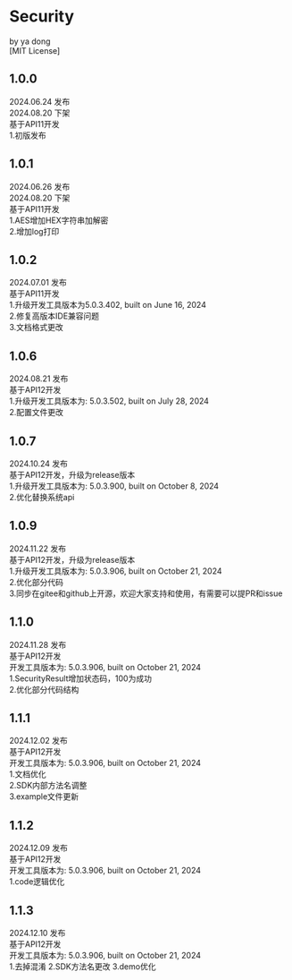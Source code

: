 # Security 

by ya dong <br>
[MIT License]


## 1.0.0
2024.06.24 发布<br>
2024.08.20 下架 <br>
基于API11开发 <br>
1.初版发布

## 1.0.1
2024.06.26 发布<br>
2024.08.20 下架 <br>
基于API11开发 <br>
1.AES增加HEX字符串加解密 <br>
2.增加log打印 

## 1.0.2
2024.07.01 发布<br>
基于API11开发 <br>
1.升级开发工具版本为5.0.3.402, built on June 16, 2024<br>
2.修复高版本IDE兼容问题<br>
3.文档格式更改

## 1.0.6
2024.08.21 发布<br>
基于API12开发 <br>
1.升级开发工具版本为: 5.0.3.502, built on July 28, 2024<br>
2.配置文件更改

## 1.0.7
2024.10.24 发布<br>
基于API12开发，升级为release版本 <br>
1.升级开发工具版本为: 5.0.3.900, built on October 8, 2024<br>
2.优化替换系统api

## 1.0.9
2024.11.22 发布<br>
基于API12开发，升级为release版本 <br>
1.升级开发工具版本为: 5.0.3.906, built on October 21, 2024<br>
2.优化部分代码<br>
3.同步在gitee和github上开源，欢迎大家支持和使用，有需要可以提PR和issue

## 1.1.0
2024.11.28 发布<br>
基于API12开发 <br>
开发工具版本为: 5.0.3.906, built on October 21, 2024<br>
1.SecurityResult增加状态码，100为成功<br>
2.优化部分代码结构<br>

## 1.1.1
2024.12.02 发布<br>
基于API12开发 <br>
开发工具版本为: 5.0.3.906, built on October 21, 2024<br>
1.文档优化<br>
2.SDK内部方法名调整<br>
3.example文件更新<br>

## 1.1.2
2024.12.09 发布<br>
基于API12开发 <br>
开发工具版本为: 5.0.3.906, built on October 21, 2024<br>
1.code逻辑优化

## 1.1.3
2024.12.10 发布<br>
基于API12开发 <br>
开发工具版本为: 5.0.3.906, built on October 21, 2024<br>
1.去掉混淆
2.SDK方法名更改
3.demo优化